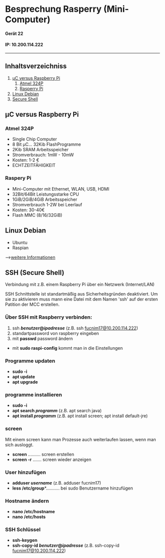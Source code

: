 # Besprechung Rasperry (Mini-Computer)      
#### Gerät 22
#### IP: 10.200.114.222 
-----------------------------------------------------------
## Inhaltsverzeichniss

1. [µC versus Raspberry Pi](#µc-versus-raspberry-pi)
   1. [Atmel 324P](#atmel-324p)
   1. [Rasperry Pi](#raspberry-pi)
1. [Linux Debian](#linux-debian)
1. [Secure Shell](#ssh-secure-shell)

## µC versus Raspberry Pi
### Atmel 324P
* Single Chip Computer
* 8 Bit µC... 32Kib FlashProgramme
* 2Kib SRAM Arbeitsspeicher
* Stromverbrauch: 1mW - 10mW
* Kosten: 1-2 €
* ECHTZEITFÄHIGKEIT

### Raspery Pi
* Mini-Computer mit Ethernet, WLAN, USB, HDMI
* 32Bit/64Bit Leistungsstarke CPU
* 1GiB/2GiB/4GiB Arbeitsspeicher
* Stromverbrauch 1-2W bei Leerlauf
* Kosten: 30-40€
* Flash MMC (8/16/32GiB)

## Linux Debian
* Ubuntu
* Raspian

-->[weitere Informationen](https://www.debian.org)

## SSH (Secure Shell)
Verbindung mit z.B. einem Raspberry Pi über ein Netzwerk (Internet/LAN)

SSH Schnittstelle ist standartmäßig aus Sicherheitsgründen deaktiviert. Um sie zu aktivieren muss mann eine Datei mit dem Namen 'ssh' auf der ersten Patition der MCC erstellen.

### Über SSH mit Raspberry verbinden:
1. ssh ***benutzer*@*ipadresse*** (z.B. ssh fucnim17@10.200.114.222)
1. standartpassword von raspberry eingeben
1. mit **passwd** password ändern

* mit **sudo raspi-config** kommt man in die Einstellungen

### Programme updaten
* **sudo -i**
* **apt update**
* **apt upgrade**

### programme installieren
* **sudo -i**
* **apt search *programm*** (z.B. apt search java)
* **apt install *programm*** (z.B. apt install screen; apt install default-jre)

### screen
Mit einem screen kann man Prozesse auch weiterlaufen lassen, wenn man sich ausloggt.
* **screen** .......... screen erstellen
* **screen -r** ....... screen wieder anzeigen

### User hinzufügen
* **adduser *username*** (z.B. adduser fucnim17)
* **less /etc/group***........... bei sudo Benutzername hinzufügen

### Hostname ändern
* **nano /etc/hostname**
* **nano /etc/hosts**

### SSH Schlüssel
* **ssh-keygen**
* **ssh-copy-id *benutzer*@*ipadresse*** (z.B. ssh-copy-id fucnim17@10.200.114.222)

